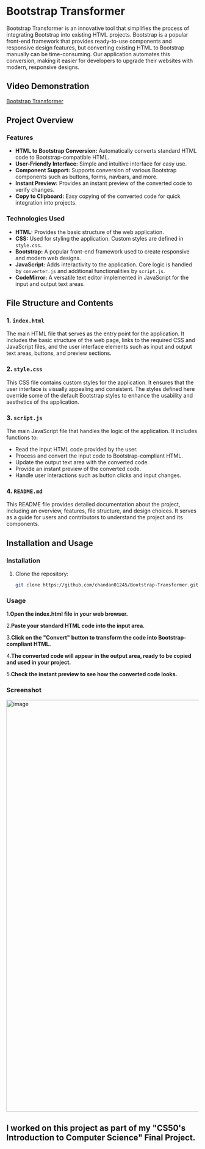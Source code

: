 # Bootstrap Transformer

Bootstrap Transformer is an innovative tool that simplifies the process of integrating Bootstrap into existing HTML projects. Bootstrap is a popular front-end framework that provides ready-to-use components and responsive design features, but converting existing HTML to Bootstrap manually can be time-consuming. Our application automates this conversion, making it easier for developers to upgrade their websites with modern, responsive designs.

## Video Demonstration
[Bootstrap Transformer](https://youtu.be/9cVSxtLzAGg)

## Project Overview

### Features
- **HTML to Bootstrap Conversion:** Automatically converts standard HTML code to Bootstrap-compatible HTML.
- **User-Friendly Interface:** Simple and intuitive interface for easy use.
- **Component Support:** Supports conversion of various Bootstrap components such as buttons, forms, navbars, and more.
- **Instant Preview:** Provides an instant preview of the converted code to verify changes.
- **Copy to Clipboard:** Easy copying of the converted code for quick integration into projects.

### Technologies Used
- **HTML:** Provides the basic structure of the web application.
- **CSS:** Used for styling the application. Custom styles are defined in `style.css`.
- **Bootstrap:** A popular front-end framework used to create responsive and modern web designs.
- **JavaScript:** Adds interactivity to the application. Core logic is handled by `converter.js` and additional functionalities by `script.js`.
- **CodeMirror:** A versatile text editor implemented in JavaScript for the input and output text areas.

## File Structure and Contents

### 1. `index.html`
The main HTML file that serves as the entry point for the application. It includes the basic structure of the web page, links to the required CSS and JavaScript files, and the user interface elements such as input and output text areas, buttons, and preview sections.

### 2. `style.css`
This CSS file contains custom styles for the application. It ensures that the user interface is visually appealing and consistent. The styles defined here override some of the default Bootstrap styles to enhance the usability and aesthetics of the application.

### 3. `script.js`
The main JavaScript file that handles the logic of the application. It includes functions to:
- Read the input HTML code provided by the user.
- Process and convert the input code to Bootstrap-compliant HTML.
- Update the output text area with the converted code.
- Provide an instant preview of the converted code.
- Handle user interactions such as button clicks and input changes.

### 4. `README.md`
This README file provides detailed documentation about the project, including an overview, features, file structure, and design choices. It serves as a guide for users and contributors to understand the project and its components.

## Installation and Usage

### Installation
1. Clone the repository:
    
   ```bash
   git clone https://github.com/chandan01245/Bootstrap-Transformer.git

### Usage
1.**Open the index.html file in your web browser.**

2.**Paste your standard HTML code into the input area.**

3.**Click on the "Convert" button to transform the code into Bootstrap-compliant HTML.**

4.**The converted code will appear in the output area, ready to be copied and used in your project.**

5.**Check the instant preview to see how the converted code looks.**

### Screenshot

<img width="1079" alt="image" src="https://github.com/user-attachments/assets/a2d6688f-85ae-40de-8039-7bb4e372d783" />

## I worked on this project as part of my "CS50's Introduction to Computer Science" Final Project.
